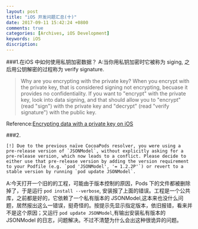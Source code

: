 ```yaml
---
layout: post
title: "iOS 开发问题汇总(十)"
date: 2017-09-11 15:42:24 +0800
comments: true
categories: [Archives, iOS Development]
keywords: iOS 
discription: 
---
```


###1.在iOS 中如何使用私钥加密数据？
A:当你用私钥加密时它被称为 siging, 之后用公钥解密的过程称为 verify signature.
>Why are you encrypting with the private key? When you encrypt with the private key, that is considered signing not encrypting, becuase it provides no confidentiality. If you want to "encrypt" with the private key, look into data signing, and that should allow you to "encrypt" (read "sign") with the private key and "decrypt" (read "verify signature") with the public key.

Reference:[Encrypting data with a private key on iOS](https://stackoverflow.com/questions/6705928/encrypting-data-with-a-private-key-on-ios)    

###2.  

```
[!] Due to the previous naïve CocoaPods resolver, you were using a pre-release version of `JSONModel`, without explicitly asking for a pre-release version, which now leads to a conflict. Please decide to either use that pre-release version by adding the version requirement to your Podfile (e.g. `pod 'JSONModel', '= 1.2.2P'`) or revert to a stable version by running `pod update JSONModel`.
```
A:今天打开一个旧的的工程，可能由于版本控制的原因，Pods 下的文件都被删除掉了，于是运行 `pod install --verbose`, 安装报了上面的错误。工程是一个公共库，之前都是好的，它依赖了一个私有版本的 JSONModel,这本来也没什么问题，居然报出这么一错误，挺奇怪的。按提示先显示指定版本，依旧报错，看来并不是这个原因；又运行 `pod update JSONModel`,有输出安装私有版本的 JSONModel 的日志，问题解决。不过不清楚为什么会出这种很诡异的问题。

